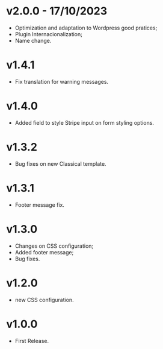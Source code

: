 # v2.0.0 - 17/10/2023
* Optimization and adaptation to Wordpress good pratices;
* Plugin Internacionalization;
* Name change.

# v1.4.1
* Fix translation for warning messages.

# v1.4.0
* Added field to style Stripe input on form styling options.

# v1.3.2
* Bug fixes on new Classical template.

# v1.3.1
* Footer message fix.

# v1.3.0
* Changes on CSS configuration;
* Added footer message;
* Bug fixes.

# v1.2.0
* new CSS configuration.

# v1.0.0
* First Release.